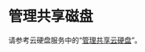 # 管理共享磁盘<a name="ZH-CN_TOPIC_0081591980"></a>

请参考云硬盘服务中的“[管理共享云硬盘](https://support.huaweicloud.com/usermanual-evs/evs_01_0010.html)”。

